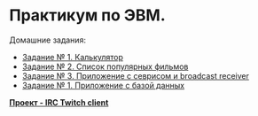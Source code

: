 # Практикум по ЭВМ. 


Домашние задания:

* [Задание № 1. Калькулятор](homework1)
* [Задание № 2. Список  популярных фильмов](homework2)
* [Задание № 3. Приложение с севрисом и broadcast receiver](homework3) 
* [Задание № 1. Приложение с базой данных](homework4)

**[Проект - IRC Twitch client](https://github.com/DimaStoyanov/Android-IRC)**
